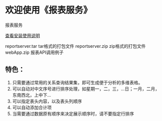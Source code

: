 # 欢迎使用《报表服务》
报表服务

[查看安装使用说明]( https://htmlpreview.github.io/?https://github.com/zhaoligit/reportsvc/blob/master/index.html)

reportserver.tar tar格式的打包文件
reportserver.zip zip格式的打包文件
webApp.zip  报表API调用例子

## 特色：
1. 只需要通过常用的关系查询结果集，即可生成便于分析的多维表格。
1. 可以自动对中文序号进行排序处理，如星期一，二，三，...日；一月，二月，东南西北，上中下...
1. 可以指定表头内容，以及表头列顺序
1. 可以自动添加合计项
1. 当需要通过数据原有顺序来决定展示顺序时，请不要指定行排序
